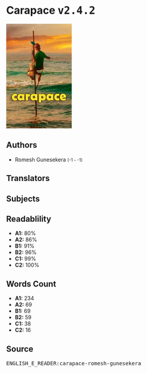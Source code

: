 # Carapace <kbd>v2.4.2</kbd>

![](./cover.medium.jpg "")

## Authors


 - Romesh Gunesekera <small>(-1 - -1)</small>

## Translators



## Subjects



## Readablility


 - **A1:** 80%
 - **A2:** 86%
 - **B1:** 91%
 - **B2:** 96%
 - **C1:** 99%
 - **C2:** 100%

## Words Count


 - **A1:** 234
 - **A2:** 69
 - **B1:** 69
 - **B2:** 59
 - **C1:** 38
 - **C2:** 16

## Source


<kbd>ENGLISH_E_READER:carapace-romesh-gunesekera</kbd>
